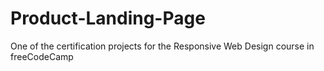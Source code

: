 # Product-Landing-Page
One of the certification projects for the Responsive Web Design course in freeCodeCamp
